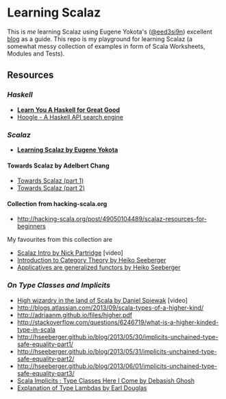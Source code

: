 # Learning Scalaz

This is _me_ learning Scalaz using Eugene Yokota's ([@eed3si9n](https://github.com/eed3si9n)) excellent [blog](http://eed3si9n.com/learning-scalaz/) as a guide. This repo is my playground for learning Scalaz (a somewhat messy collection of examples in form of Scala Worksheets, Modules and Tests). 

## Resources

### _Haskell_

* __[Learn You A Haskell for Great Good](http://learnyouahaskell.com/chapters)__
* [Hoogle - A Haskell API search engine](http://www.haskell.org/hoogle/)

### _Scalaz_

* __[Learning Scalaz by Eugene Yokota](http://eed3si9n.com/learning-scalaz/)__

#### Towards Scalaz by Adelbert Chang

* [Towards Scalaz (part 1)](http://typelevel.org/blog/2013/10/13/towards-scalaz-1.html)
* [Towards Scalaz (part 2)](http://typelevel.org/blog/2013/12/15/towards-scalaz-2.html)

#### Collection from hacking-scala.org

* <http://hacking-scala.org/post/49050104489/scalaz-resources-for-beginners>

My favourites from this collection are

* [Scalaz Intro by Nick Partridge](http://vimeo.com/10482466) [video]
* [Introduction to Category Theory by Heiko Seeberger](http://hseeberger.wordpress.com/2010/11/25/introduction-to-category-theory-in-scala/)
* [Applicatives are generalized functors by Heiko Seeberger](http://hseeberger.wordpress.com/2011/01/31/applicatives-are-generalized-functors/)


### _On Type Classes and Implicits_

* [High wizardry in the land of Scala by Daniel Spiewak](http://vimeo.com/28793245) [video]
* <http://blogs.atlassian.com/2013/09/scala-types-of-a-higher-kind/>
* <http://adriaanm.github.io/files/higher.pdf>
* <http://stackoverflow.com/questions/6246719/what-is-a-higher-kinded-type-in-scala>
* <http://hseeberger.github.io/blog/2013/05/30/implicits-unchained-type-safe-equality-part1/>
* <http://hseeberger.github.io/blog/2013/05/31/implicits-unchained-type-safe-equality-part2/>
* <http://hseeberger.github.io/blog/2013/06/01/implicits-unchained-type-safe-equality-part3/>
* [Scala Implicits : Type Classes Here I Come by Debasish Ghosh](http://debasishg.blogspot.co.at/2010/06/scala-implicits-type-classes-here-i.html)
* [Explanation of Type Lambdas by Earl Douglas](https://github.com/earldouglas/scala-scratchpad/tree/master/type-lambdas)
